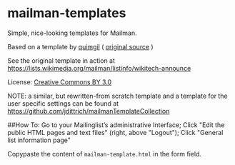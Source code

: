 mailman-templates
=================

Simple, nice-looking  templates for Mailman.

Based on a template by [quimgil](https://github.com/quimgil) ( [original source](https://github.com/quimgil/mailman-templates) )


See the original template in action at https://lists.wikimedia.org/mailman/listinfo/wikitech-announce

License: [Creative Commons BY 3.0](https://creativecommons.org/licenses/by/3.0/)

NOTE: a similar, but rewritten-from scratch template and a template for the user specific settings can be found at https://github.com/jdittrich/mailmanTemplateCollection

##How To:
Go to your Mailinglist’s administrative Interface; Click "Edit the public HTML pages and text files" (right, above "Logout"); Click "General list information page"

Copypaste the content of `mailman-template.html` in the form field.

